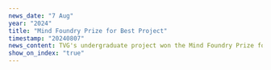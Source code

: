 ```yaml
---
news_date: "7 Aug"
year: "2024"
title: "Mind Foundry Prize for Best Project"
timestamp: "20240807"
news_content: TVG's undergraduate project won the Mind Foundry Prize for Best Project in Information Engineering. Check out the paper <a href="https://torrvision.com/clip_as_rnn/"> CLIP as RNN </a>.
show_on_index: "true"
---
```



